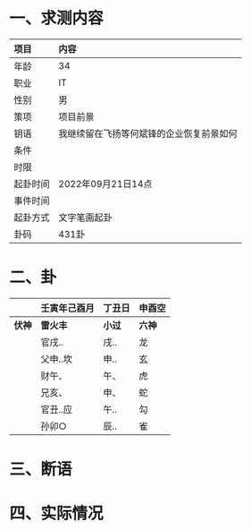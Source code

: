 # 一、求测内容
|项目|内容|
|:-|:-|
|年龄|34|
|职业|IT|
|性别|男|
|策项|项目前景|
|钥语|我继续留在飞扬等何斌锋的企业恢复前景如何|
|条件||
|时限||
|起卦时间|2022年09月21日14点|
|事件时间||
|起卦方式|文字笔画起卦|
|卦码|431卦|

# 二、卦
||壬寅年己酉月|丁丑日|申酉空|
|:-|:-|:-|:-|
|**伏神**|**雷火丰**|**小过**|**六神**|
||官戌..|戌..|龙|
||父申..坎|申..|玄|
||财午、|午、|虎|
||兄亥、|申、|蛇|
||官丑..应|午..|勾|
||孙卯○|辰..|雀|


# 三、断语

# 四、实际情况